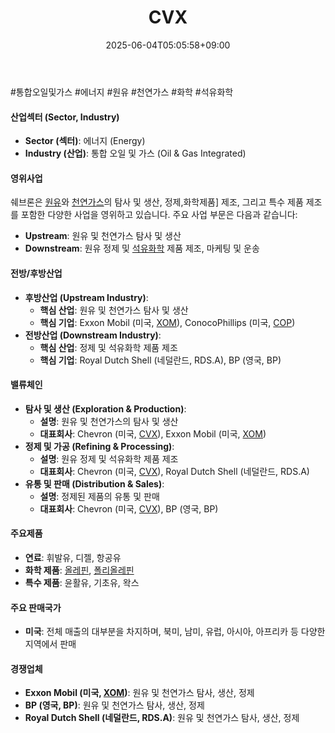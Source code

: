 ﻿---
title: "CVX"
date: 2025-06-04T05:05:58+09:00
lastmod: 2025-06-04T05:05:58+09:00
type: docs
sidebar:
  open: true
weight: 251
---
<div style="display:none">
  <meta property="article:published_time" content="2025-06-03T20:05:58Z" />
  <meta property="article:modified_time" content="2025-06-03T20:05:58Z" />
</div>
#통합오일및가스 #에너지 #원유 #천연가스 #화학 #석유화학

#### 산업섹터 (Sector, Industry)

- **Sector (섹터)**: 에너지 (Energy)
- **Industry (산업)**: 통합 오일 및 가스 (Oil & Gas Integrated)

#### 영위사업

쉐브론은 [원유](/industry-study/원유/)와 [천연가스](/industry-study/천연가스/)의 탐사 및 생산, 정제,화학제품] 제조, 그리고 특수 제품 제조를 포함한 다양한 사업을 영위하고 있습니다. 주요 사업 부문은 다음과 같습니다:

- **Upstream**: 원유 및 천연가스 탐사 및 생산
- **Downstream**: 원유 정제 및 [석유화학](/industry-study/석유화학/) 제품 제조, 마케팅 및 운송

#### 전방/후방산업

- **후방산업 (Upstream Industry)**:
    - **핵심 산업**: 원유 및 천연가스 탐사 및 생산
    - **핵심 기업**: Exxon Mobil (미국, [XOM](/company-analysis/xom/)), ConocoPhillips (미국, [COP](/company-analysis/cop/))
- **전방산업 (Downstream Industry)**:
    - **핵심 산업**: 정제 및 석유화학 제품 제조
    - **핵심 기업**: Royal Dutch Shell (네덜란드, RDS.A), BP (영국, BP)

#### 밸류체인

- **탐사 및 생산 (Exploration & Production)**:
    - **설명**: 원유 및 천연가스의 탐사 및 생산
    - **대표회사**: Chevron (미국, [CVX](/company-analysis/cvx/)), Exxon Mobil (미국, [XOM](/company-analysis/xom/))
- **정제 및 가공 (Refining & Processing)**:
    - **설명**: 원유 정제 및 석유화학 제품 제조
    - **대표회사**: Chevron (미국, [CVX](/company-analysis/cvx/)), Royal Dutch Shell (네덜란드, RDS.A)
- **유통 및 판매 (Distribution & Sales)**:
    - **설명**: 정제된 제품의 유통 및 판매
    - **대표회사**: Chevron (미국, [CVX](/company-analysis/cvx/)), BP (영국, BP)

#### 주요제품

- **연료**: 휘발유, 디젤, 항공유
- **화학 제품**: [올레핀](/industry-study/올레핀/), [폴리올레핀](/industry-study/폴리올레핀/)
- **특수 제품**: 윤활유, 기초유, 왁스

#### 주요 판매국가

- **미국**: 전체 매출의 대부분을 차지하며, 북미, 남미, 유럽, 아시아, 아프리카 등 다양한 지역에서 판매

#### 경쟁업체

- **Exxon Mobil (미국, [XOM](/company-analysis/xom/))**: 원유 및 천연가스 탐사, 생산, 정제
- **BP (영국, BP)**: 원유 및 천연가스 탐사, 생산, 정제
- **Royal Dutch Shell (네덜란드, RDS.A)**: 원유 및 천연가스 탐사, 생산, 정제
